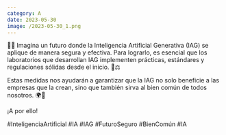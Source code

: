```yaml
--- 
category: A 
date: 2023-05-30 
image: /2023-05-30_1.png 
--- 
```


🔑💡 Imagina un futuro donde la Inteligencia Artificial Generativa (IAG) se aplique de manera segura y efectiva. Para lograrlo, es esencial que los laboratorios que desarrollan IAG implementen prácticas, estándares y regulaciones sólidas desde el inicio. 🔬⚖️

Estas medidas nos ayudarán a garantizar que la IAG no solo beneficie a las empresas que la crean, sino que también sirva al bien común de todos nosotros. 🌍💼

¡A por ello!

#InteligenciaArtificial #IA #IAG #FuturoSeguro #BienComún #IA